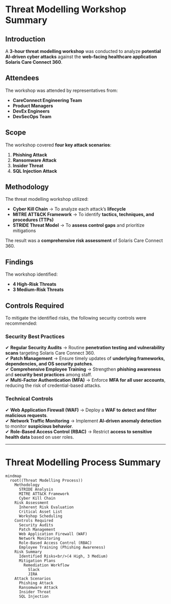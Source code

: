 # **Threat Modelling Workshop Summary**

## **Introduction**
A **3-hour threat modelling workshop** was conducted to analyze **potential AI-driven cyber attacks** against the **web-facing healthcare application** **Solaris Care Connect 360**.

## **Attendees**
The workshop was attended by representatives from:  
- **CareConnect Engineering Team**  
- **Product Managers**  
- **DevEx Engineers**  
- **DevSecOps Team**  

## **Scope**
The workshop covered **four key attack scenarios**:  
1. **Phishing Attack**  
2. **Ransomware Attack**  
3. **Insider Threat**  
4. **SQL Injection Attack**  

## **Methodology**
The threat modelling workshop utilized:  
- **Cyber Kill Chain** → To analyze each attack’s **lifecycle**  
- **MITRE ATT&CK Framework** → To identify **tactics, techniques, and procedures (TTPs)**  
- **STRIDE Threat Model** → To **assess control gaps** and prioritize mitigations  

The result was a **comprehensive risk assessment** of Solaris Care Connect 360.

## **Findings**
The workshop identified:  
- **4 High-Risk Threats**  
- **3 Medium-Risk Threats**  

## **Controls Required**
To mitigate the identified risks, the following security controls were recommended:  

### **Security Best Practices**
✔ **Regular Security Audits** → Routine **penetration testing and vulnerability scans** targeting Solaris Care Connect 360.  
✔ **Patch Management** → Ensure timely updates of **underlying frameworks, dependencies, and OS security patches**.  
✔ **Comprehensive Employee Training** → Strengthen **phishing awareness** and **security best practices** among staff.  
✔ **Multi-Factor Authentication (MFA)** → Enforce **MFA for all user accounts**, reducing the risk of credential-based attacks.  

### **Technical Controls**
✔ **Web Application Firewall (WAF)** → Deploy a **WAF to detect and filter malicious requests**.  
✔ **Network Traffic Monitoring** → Implement **AI-driven anomaly detection** to monitor **suspicious behavior**.  
✔ **Role-Based Access Control (RBAC)** → Restrict **access to sensitive health data** based on user roles.  

---

# **Threat Modelling Process Summary**
```mermaid
mindmap
  root((Threat Modelling Process))
    Methodology
      STRIDE Analysis
      MITRE ATT&CK Framework
      Cyber Kill Chain
    Risk Assessment
      Inherent Risk Evaluation
      Critical Asset List
      Workshop Scheduling
    Controls Required
      Security Audits
      Patch Management
      Web Application Firewall (WAF)
      Network Monitoring
      Role-Based Access Control (RBAC)
      Employee Training (Phishing Awareness)
    Risk Summary
      Identified Risks<br/>(4 High, 3 Medium)
      Mitigation Plans
        Remediation Workflow
          Slack
          JIRA
    Attack Scenarios
      Phishing Attack
      Ransomware Attack
      Insider Threat
      SQL Injection